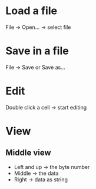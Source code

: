 # Load a file
File -> Open... -> select file

# Save in a file
File -> Save or Save as...

# Edit
Double click a cell -> start editing

# View
## Middle view
- Left and up -> the byte number
- Middle -> the data
- Right -> data as string
